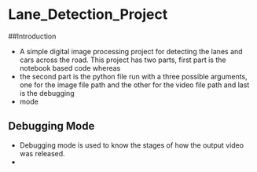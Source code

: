 # Lane_Detection_Project

##Introduction
  * A simple digital image processing project for detecting the lanes and cars across the road. This project has two parts, first part is the notebook based code whereas
  * the second part is the python file run with a three possible arguments, one for the image file path and the other for the video file path and last is the debugging
  * mode

## Debugging Mode
  * Debugging mode is used to know the stages of how the output video was released.
  * 
